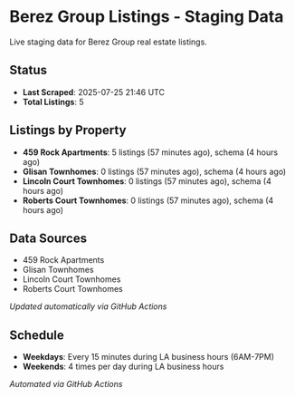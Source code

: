 # Berez Group Listings - Staging Data

Live staging data for Berez Group real estate listings.

## Status

- **Last Scraped**: 2025-07-25 21:46 UTC
- **Total Listings**: 5

## Listings by Property

- **459 Rock Apartments**: 5 listings (57 minutes ago), schema (4 hours ago)
- **Glisan Townhomes**: 0 listings (57 minutes ago), schema (4 hours ago)
- **Lincoln Court Townhomes**: 0 listings (57 minutes ago), schema (4 hours ago)
- **Roberts Court Townhomes**: 0 listings (57 minutes ago), schema (4 hours ago)

## Data Sources

- 459 Rock Apartments
- Glisan Townhomes
- Lincoln Court Townhomes
- Roberts Court Townhomes

*Updated automatically via GitHub Actions*

## Schedule

- **Weekdays**: Every 15 minutes during LA business hours (6AM-7PM)
- **Weekends**: 4 times per day during LA business hours

*Automated via GitHub Actions*
